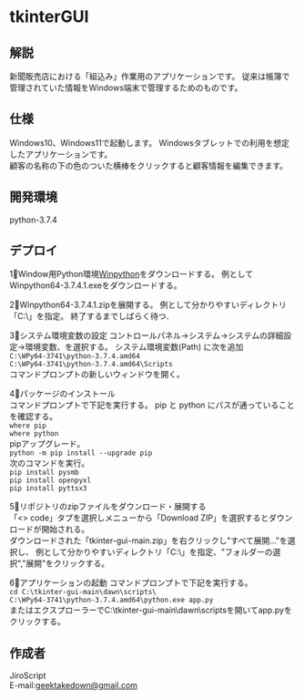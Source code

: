 # tkinterGUI


## 解説
新聞販売店における「組込み」作業用のアプリケーションです。
従来は帳簿で管理されていた情報をWindows端末で管理するためのものです。


## 仕様
Windows10、Windows11で起動します。
Windowsタブレットでの利用を想定したアプリケーションです。  
顧客の名称の下の色のついた横棒をクリックすると顧客情報を編集できます。


## 開発環境
python-3.7.4


## デプロイ
1⃣Window用Python環境[Winpython](https://sourceforge.net/projects/winpython/files/WinPython_3.7/3.7.4.1/)をダウンロードする。
    例としてWinpython64-3.7.4.1.exeをダウンロードする。
	
2⃣Winpython64-3.7.4.1.zipを展開する。
	例として分かりやすいディレクトリ「C:\」を指定。
	終了するまでしばらく待つ．


3⃣システム環境変数の設定
    コントロールパネル→システム→システムの詳細設定→環境変数、を選択する。
    システム環境変数(Path)  に次を追加  
    ```
    C:\WPy64-3741\python-3.7.4.amd64
    ```  
    ```
    C:\WPy64-3741\python-3.7.4.amd64\Scripts
    ```  
    コマンドプロンプトの新しいウィンドウを開く。



4⃣パッケージのインストール  
    コマンドプロンプトで下記を実行する。
    pip と python にパスが通っていることを確認する。  
    ```
    where pip
    ```  
    ```
    where python 
    ```  
    pipアップグレード。  
    ```
    python -m pip install --upgrade pip
    ```  
    次のコマンドを実行。  
    ```
    pip install pysmb
    ```  
    ```
    pip install openpyxl
    ```  
    ```
    pip install pyttsx3
    ```  
    
5⃣リポジトリのzipファイルをダウンロード・展開する  
    「<> code」タブを選択しメニューから「Download ZIP」を選択するとダウンロードが開始される。  
    ダウンロードされた「tkinter-gui-main.zip」を右クリックし"すべて展開…"を選択し、
    例として分かりやすいディレクトリ「C:\」を指定、"フォルダーの選択","展開"をクリックする。

    
6⃣アプリケーションの起動
    コマンドプロンプトで下記を実行する。  
    ```
    cd C:\tkinter-gui-main\dawn\scripts\
    ```  
    ```
    C:\WPy64-3741\python-3.7.4.amd64\python.exe app.py
    ```  
    またはエクスプローラーでC:\tkinter-gui-main\dawn\scriptsを開いてapp.pyをクリックする。


## 作成者
JiroScript  
E-mail:geektakedown@gmail.com

